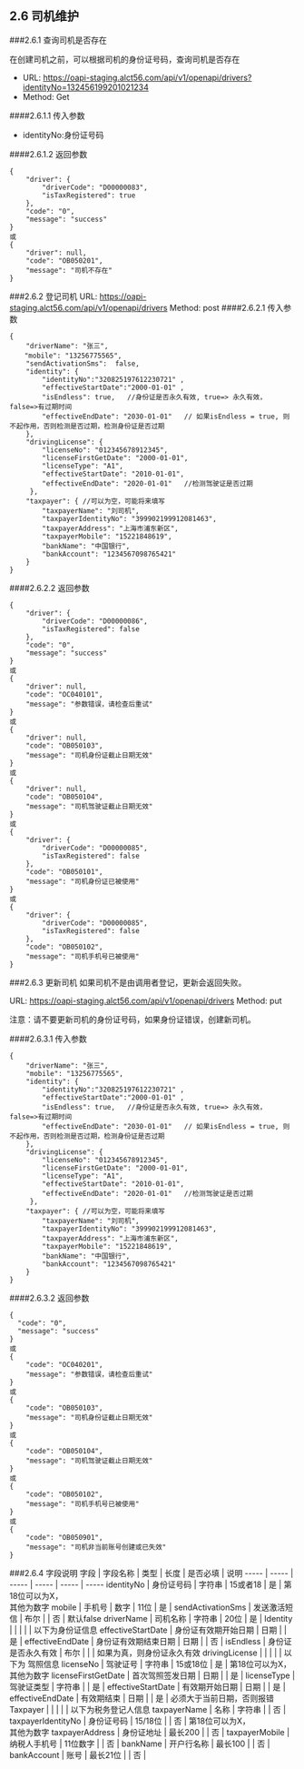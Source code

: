 
## 2.6 <span id="2-6">司机维护</span>
###2.6.1 <span id="2-6-1">查询司机是否存在</span>

在创建司机之前，可以根据司机的身份证号码，查询司机是否存在

* URL: https://oapi-staging.alct56.com/api/v1/openapi/drivers?identityNo=132456199201021234
* Method: Get

####2.6.1.1 传入参数
* identityNo:身份证号码

####2.6.1.2 返回参数
```
{
    "driver": {
        "driverCode": "D00000083",
        "isTaxRegistered": true
    },
    "code": "0",
    "message": "success"
}
或
{
    "driver": null,
    "code": "OB050201",
    "message": "司机不存在"
}
```
###2.6.2 <span id="2-6-2">登记司机</span>
URL: https://oapi-staging.alct56.com/api/v1/openapi/drivers
Method: post
####2.6.2.1 传入参数
```
{
    "driverName": "张三",   
　  "mobile": "13256775565",
    "sendActivationSms":  false,
    "identity": {
        "identityNo":"320825197612230721" ,
        "effectiveStartDate":"2000-01-01" ,
        "isEndless": true,   //身份证是否永久有效, true=> 永久有效， false=>有过期时间
        "effectiveEndDate": "2030-01-01"   // 如果isEndless = true, 则不起作用，否则检测是否过期，检测身份证是否过期
    }, 
    "drivingLicense": {
        "licenseNo": "012345678912345",
        "licenseFirstGetDate": "2000-01-01",
        "licenseType": "A1",
        "effectiveStartDate": "2010-01-01",
        "effectiveEndDate": "2020-01-01"   //检测驾驶证是否过期
     },
    "taxpayer": { //可以为空，可能将来填写
        "taxpayerName": "刘司机",
        "taxpayerIdentityNo": "399902199912081463",
        "taxpayerAddress": "上海市浦东新区",
        "taxpayerMobile": "15221848619",
        "bankName": "中国银行",
        "bankAccount": "1234567098765421"
    }            
}
```
####2.6.2.2 返回参数
```
{
    "driver": {
        "driverCode": "D00000086",
        "isTaxRegistered": false
    },
    "code": "0",
    "message": "success"
}
或
{
    "driver": null,
    "code": "OC040101",
    "message": "参数错误，请检查后重试"
}
或
{
    "driver": null,
    "code": "OB050103",
    "message": "司机身份证截止日期无效"
}
或
{
    "driver": null,
    "code": "OB050104",
    "message": "司机驾驶证截止日期无效"
}
或
{
    "driver": {
        "driverCode": "D00000085",
        "isTaxRegistered": false
    },
    "code": "OB050101",
    "message": "司机身份证已被使用"
}
或
{
    "driver": {
        "driverCode": "D00000085",
        "isTaxRegistered": false
    },
    "code": "OB050102",
    "message": "司机手机号已被使用"
}
```
###2.6.3 <span id="2-6-3">更新司机</span>
如果司机不是由调用者登记，更新会返回失败。

URL: https://oapi-staging.alct56.com/api/v1/openapi/drivers
Method: put

注意：请不要更新司机的身份证号码，如果身份证错误，创建新司机。

####2.6.3.1 传入参数
```
{
    "driverName": "张三",   
    "mobile": "13256775565",
    "identity": {
        "identityNo":"320825197612230721" ,
        "effectiveStartDate":"2000-01-01" ,
        "isEndless": true,   //身份证是否永久有效, true=> 永久有效， false=>有过期时间
        "effectiveEndDate": "2030-01-01"   // 如果isEndless = true, 则不起作用，否则检测是否过期，检测身份证是否过期
    }, 
    "drivingLicense": {
        "licenseNo": "012345678912345",
        "licenseFirstGetDate": "2000-01-01",
        "licenseType": "A1",
        "effectiveStartDate": "2010-01-01",
        "effectiveEndDate": "2020-01-01"   //检测驾驶证是否过期
     },
    "taxpayer": { //可以为空，可能将来填写
        "taxpayerName": "刘司机",
        "taxpayerIdentityNo": "399902199912081463",
        "taxpayerAddress": "上海市浦东新区",
        "taxpayerMobile": "15221848619",
        "bankName": "中国银行",
        "bankAccount": "1234567098765421"
    }            
}
```
####2.6.3.2 返回参数
```
{
  "code": "0",
  "message": "success"
}
或
{
    "code": "OC040201",
    "message": "参数错误，请检查后重试"
}
或
{
    "code": "OB050103",
    "message": "司机身份证截止日期无效"
}
或
{
    "code": "OB050104",
    "message": "司机驾驶证截止日期无效"
}
或
{
    "code": "OB050102",
    "message": "司机手机号已被使用"
}
或
{
    "code": "OB050901",
    "message": "司机非当前账号创建或已失效"
}
```

###2.6.4 <span id="2-6-4">字段说明</span>
字段 | 字段名称 | 类型 | 长度 | 是否必填 | 说明
----- | ----- | ----- | ----- | ----- | -----
identityNo | 身份证号码 | 字符串 | 15或者18 | 是 | 第18位可以为X，<br/>其他为数字
mobile | 手机号 | 数字 | 11位 | 是 | 
sendActivationSms | 发送激活短信 | 布尔 |  | 否 | 默认false
driverName | 司机名称 | 字符串 | 20位 | 是 | 
Identity |  |  |  |  | 以下为身份证信息
effectiveStartDate | 身份证有效期开始日期 | 日期 |  | 是 | 
effectiveEndDate | 身份证有效期结束日期 | 日期 |  | 否 | 
isEndless | 身份证是否永久有效 | 布尔 |  |  | 如果为真，则身份证永久有效
drivingLicense |  |  |  |  | 以下为 驾照信息
licenseNo | 驾驶证号 | 字符串 | 15或18位 | 是 | 第18位可以为X，<br/>其他为数字
licenseFirstGetDate | 首次驾照签发日期 | 日期 |  | 是 | 
licenseType | 驾驶证类型 | 字符串 |  | 是 | 
effectiveStartDate | 有效期开始日期 | 日期 |  | 是 | 
effectiveEndDate | 有效期结束 | 日期 |  | 是 | 必须大于当前日期，否则报错
Taxpayer |  |  |  |  | 以下为税务登记人信息
taxpayerName | 名称 | 字符串 |  | 否 | 
taxpayerIdentityNo | 身份证号码 | 15/18位 |  | 否 | 第18位可以为X，<br/>其他为数字
taxpayerAddress | 身份证地址 | 最长200 |  | 否 | 
taxpayerMobile | 纳税人手机号 | 11位数字 |  | 否 | 
bankName | 开户行名称 | 最长100 |  | 否 | 
bankAccount | 账号 | 最长21位 |  | 否 | 